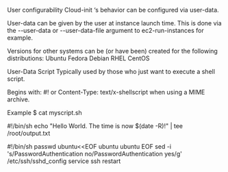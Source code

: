 User configurability
Cloud-init ‘s behavior can be configured via user-data.

User-data can be given by the user at instance launch time.
This is done via the --user-data or --user-data-file argument to ec2-run-instances for example.


Versions for other systems can be (or have been) created for the following distributions:
Ubuntu
Fedora
Debian
RHEL
CentOS


User-Data Script
Typically used by those who just want to execute a shell script.

Begins with: #! or Content-Type: text/x-shellscript when using a MIME archive.

Example
$ cat myscript.sh

#!/bin/sh
echo "Hello World.  The time is now $(date -R)!" | tee /root/output.txt




#!/bin/sh
passwd ubuntu<<EOF
ubuntu
ubuntu
EOF
sed -i 's/PasswordAuthentication no/PasswordAuthentication yes/g' /etc/ssh/sshd_config
service ssh restart